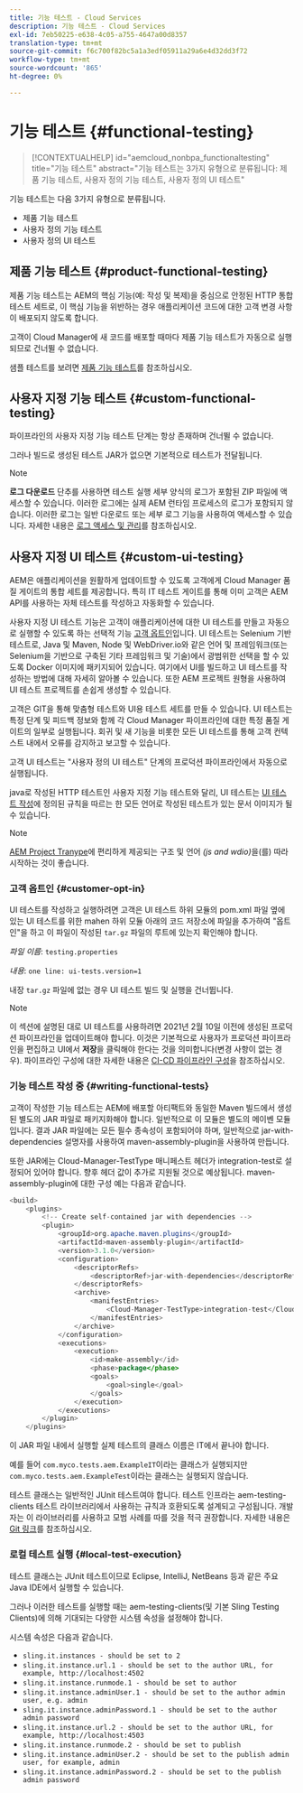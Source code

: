 ```yaml
---
title: 기능 테스트 - Cloud Services
description: 기능 테스트 - Cloud Services
exl-id: 7eb50225-e638-4c05-a755-4647a00d8357
translation-type: tm+mt
source-git-commit: f6c700f82bc5a1a3edf05911a29a6e4d32dd3f72
workflow-type: tm+mt
source-wordcount: '865'
ht-degree: 0%

---
```


# 기능 테스트 {#functional-testing}


>[!CONTEXTUALHELP]
>id="aemcloud_nonbpa_functionaltesting"
>title="기능 테스트"
>abstract="기능 테스트는 3가지 유형으로 분류됩니다: 제품 기능 테스트, 사용자 정의 기능 테스트, 사용자 정의 UI 테스트"

기능 테스트는 다음 3가지 유형으로 분류됩니다.


* 제품 기능 테스트
* 사용자 정의 기능 테스트
* 사용자 정의 UI 테스트

## 제품 기능 테스트 {#product-functional-testing}

제품 기능 테스트는 AEM의 핵심 기능(예: 작성 및 복제)을 중심으로 안정된 HTTP 통합 테스트 세트로, 이 핵심 기능을 위반하는 경우 애플리케이션 코드에 대한 고객 변경 사항이 배포되지 않도록 합니다.

고객이 Cloud Manager에 새 코드를 배포할 때마다 제품 기능 테스트가 자동으로 실행되므로 건너뛸 수 없습니다.

샘플 테스트를 보려면 [제품 기능 테스트](https://github.com/adobe/aem-test-samples/tree/aem-cloud/smoke)를 참조하십시오.

## 사용자 지정 기능 테스트 {#custom-functional-testing}

파이프라인의 사용자 지정 기능 테스트 단계는 항상 존재하며 건너뛸 수 없습니다.

그러나 빌드로 생성된 테스트 JAR가 없으면 기본적으로 테스트가 전달됩니다.

>[!NOTE]
>**로그 다운로드** 단추를 사용하면 테스트 실행 세부 양식의 로그가 포함된 ZIP 파일에 액세스할 수 있습니다. 이러한 로그에는 실제 AEM 런타임 프로세스의 로그가 포함되지 않습니다. 이러한 로그는 일반 다운로드 또는 세부 로그 기능을 사용하여 액세스할 수 있습니다. 자세한 내용은 [로그 액세스 및 관리](/help/implementing/cloud-manager/manage-logs.md)를 참조하십시오.

## 사용자 지정 UI 테스트 {#custom-ui-testing}

AEM은 애플리케이션을 원활하게 업데이트할 수 있도록 고객에게 Cloud Manager 품질 게이트의 통합 세트를 제공합니다. 특히 IT 테스트 게이트를 통해 이미 고객은 AEM API를 사용하는 자체 테스트를 작성하고 자동화할 수 있습니다.

사용자 지정 UI 테스트 기능은 고객이 애플리케이션에 대한 UI 테스트를 만들고 자동으로 실행할 수 있도록 하는 선택적 기능 [고객 옵트인](#customer-opt-in)입니다. UI 테스트는 Selenium 기반 테스트로, Java 및 Maven, Node 및 WebDriver.io와 같은 언어 및 프레임워크(또는 Selenium을 기반으로 구축된 기타 프레임워크 및 기술)에서 광범위한 선택을 할 수 있도록 Docker 이미지에 패키지되어 있습니다. 여기에서 UI를 빌드하고 UI 테스트를 작성하는 방법에 대해 자세히 알아볼 수 있습니다. 또한 AEM 프로젝트 원형을 사용하여 UI 테스트 프로젝트를 손쉽게 생성할 수 있습니다.

고객은 GIT을 통해 맞춤형 테스트와 UI용 테스트 세트를 만들 수 있습니다. UI 테스트는 특정 단계 및 피드백 정보와 함께 각 Cloud Manager 파이프라인에 대한 특정 품질 게이트의 일부로 실행됩니다. 회귀 및 새 기능을 비롯한 모든 UI 테스트를 통해 고객 컨텍스트 내에서 오류를 감지하고 보고할 수 있습니다.

고객 UI 테스트는 &quot;사용자 정의 UI 테스트&quot; 단계의 프로덕션 파이프라인에서 자동으로 실행됩니다.

java로 작성된 HTTP 테스트인 사용자 지정 기능 테스트와 달리, UI 테스트는 [UI 테스트 작성](https://experienceleague.adobe.com/docs/experience-manager-cloud-service/implementing/using-cloud-manager/test-results/ui-testing.html?lang=en#building-ui-tests)에 정의된 규칙을 따르는 한 모든 언어로 작성된 테스트가 있는 문서 이미지가 될 수 있습니다.

>[!NOTE]
>[AEM Project Tranype](https://github.com/adobe/aem-project-archetype/tree/master/src/main/archetype/ui.tests)에 편리하게 제공되는 구조 및 언어 *(js and wdio)*&#x200B;을(를) 따라 시작하는 것이 좋습니다.

### 고객 옵트인 {#customer-opt-in}

UI 테스트를 작성하고 실행하려면 고객은 UI 테스트 하위 모듈의 pom.xml 파일 옆에 있는 UI 테스트를 위한 mahen 하위 모듈 아래의 코드 저장소에 파일을 추가하여 &quot;옵트인&quot;을 하고 이 파일이 작성된 `tar.gz` 파일의 루트에 있는지 확인해야 합니다.

*파일 이름*:  `testing.properties`

*내용*:  `one line: ui-tests.version=1`

내장 `tar.gz` 파일에 없는 경우 UI 테스트 빌드 및 실행을 건너뜁니다.

>[!NOTE]
>이 섹션에 설명된 대로 UI 테스트를 사용하려면 2021년 2월 10일 이전에 생성된 프로덕션 파이프라인을 업데이트해야 합니다. 이것은 기본적으로 사용자가 프로덕션 파이프라인을 편집하고 UI에서 **저장**을 클릭해야 한다는 것을 의미합니다(변경 사항이 없는 경우).
>파이프라인 구성에 대한 자세한 내용은 [CI-CD 파이프라인 구성](https://experienceleague.adobe.com/docs/experience-manager-cloud-service/implementing/using-cloud-manager/configure-pipeline.html?lang=en#using-cloud-manager)을 참조하십시오.

### 기능 테스트 작성 중 {#writing-functional-tests}

고객이 작성한 기능 테스트는 AEM에 배포할 아티팩트와 동일한 Maven 빌드에서 생성된 별도의 JAR 파일로 패키지화해야 합니다. 일반적으로 이 모듈은 별도의 메이벤 모듈입니다. 결과 JAR 파일에는 모든 필수 종속성이 포함되어야 하며, 일반적으로 jar-with-dependencies 설명자를 사용하여 maven-assembly-plugin을 사용하여 만듭니다.

또한 JAR에는 Cloud-Manager-TestType 매니페스트 헤더가 integration-test로 설정되어 있어야 합니다. 향후 헤더 값이 추가로 지원될 것으로 예상됩니다. maven-assembly-plugin에 대한 구성 예는 다음과 같습니다.

```java
<build>
    <plugins>
        <!-- Create self-contained jar with dependencies -->
        <plugin>
            <groupId>org.apache.maven.plugins</groupId>
            <artifactId>maven-assembly-plugin</artifactId>
            <version>3.1.0</version>
            <configuration>
                <descriptorRefs>
                    <descriptorRef>jar-with-dependencies</descriptorRef>
                </descriptorRefs>
                <archive>
                    <manifestEntries>
                        <Cloud-Manager-TestType>integration-test</Cloud-Manager-TestType>
                    </manifestEntries>
                </archive>
            </configuration>
            <executions>
                <execution>
                    <id>make-assembly</id>
                    <phase>package</phase>
                    <goals>
                        <goal>single</goal>
                    </goals>
                </execution>
            </executions>
        </plugin>
    </plugins>
```

이 JAR 파일 내에서 실행할 실제 테스트의 클래스 이름은 IT에서 끝나야 합니다.

예를 들어 `com.myco.tests.aem.ExampleIT`이라는 클래스가 실행되지만 `com.myco.tests.aem.ExampleTest`이라는 클래스는 실행되지 않습니다.

테스트 클래스는 일반적인 JUnit 테스트여야 합니다. 테스트 인프라는 aem-testing-clients 테스트 라이브러리에서 사용하는 규칙과 호환되도록 설계되고 구성됩니다. 개발자는 이 라이브러리를 사용하고 모범 사례를 따를 것을 적극 권장합니다. 자세한 내용은 [Git 링크](https://github.com/adobe/aem-testing-clients)를 참조하십시오.

### 로컬 테스트 실행 {#local-test-execution}

테스트 클래스는 JUnit 테스트이므로 Eclipse, IntelliJ, NetBeans 등과 같은 주요 Java IDE에서 실행할 수 있습니다.

그러나 이러한 테스트를 실행할 때는 aem-testing-clients(및 기본 Sling Testing Clients)에 의해 기대되는 다양한 시스템 속성을 설정해야 합니다.

시스템 속성은 다음과 같습니다.

* `sling.it.instances - should be set to 2`
* `sling.it.instance.url.1 - should be set to the author URL, for example, http://localhost:4502`
* `sling.it.instance.runmode.1 - should be set to author`
* `sling.it.instance.adminUser.1 - should be set to the author admin user, e.g. admin`
* `sling.it.instance.adminPassword.1 - should be set to the author admin password`
* `sling.it.instance.url.2 - should be set to the author URL, for example, http://localhost:4503`
* `sling.it.instance.runmode.2 - should be set to publish`
* `sling.it.instance.adminUser.2 - should be set to the publish admin user, for example, admin`
* `sling.it.instance.adminPassword.2 - should be set to the publish admin password`
